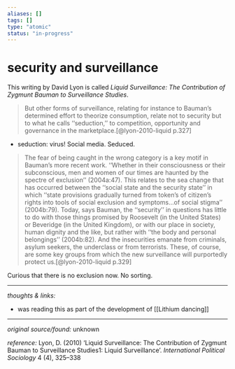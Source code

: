 ```yaml
---
aliases: []
tags: []
type: "atomic"
status: "in-progress"
---
```


# security and surveillance

This writing by David Lyon is called _Liquid Surveillance: The Contribution of Zygmunt Bauman to Surveillance Studies_.

>  But other forms of surveillance, relating for instance to Bauman’s determined effort to theorize consumption, relate not to security but to what he calls ‘‘seduction,’’ to competition, opportunity and governance in the marketplace.[@lyon-2010-liquid p.327]

- seduction: virus! Social media. Seduced. 

> The fear of being caught in the wrong category is a key motif in Bauman’s more recent work. ‘‘Whether in their consciousness or their subconscious, men and women of our times are haunted by the spectre of exclusion’’ (2004a:47). This relates to the sea change that has occurred between the ‘‘social state and the security state’’ in which ‘‘state provisions gradually turned from token’s of citizen’s rights into tools of social exclusion and symptoms…of social stigma’’ (2004b:79). Today, says Bauman, the ‘‘security’’ in questions has little to do with those things promised by Roosevelt (in the United States) or Beveridge (in the United Kingdom), or with our place in society, human dignity and the like, but rather with ‘‘the body and personal belongings’’ (2004b:82). And the insecurities emanate from criminals, asylum seekers, the underclass or from terrorists. These, of course, are some key groups from which the new surveillance will purportedly protect us.[@lyon-2010-liquid p.329]

Curious that there is no exclusion now. No sorting. 


---

_thoughts & links:_

- was reading this as part of the development of [[Lithium dancing]]


---

_original source/found:_ unknown

_reference:_ Lyon, D. (2010) ‘Liquid Surveillance: The Contribution of Zygmunt Bauman to Surveillance Studies1: Liquid Surveillance’. _International Political Sociology_ 4 (4), 325–338

